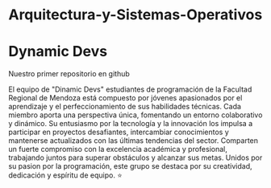 # Arquitectura-y-Sistemas-Operativos
# Dynamic Devs
Nuestro primer repositorio en github

El equipo de "Dinamic Devs" estudiantes de programación de la Facultad Regional de Mendoza está compuesto por jóvenes apasionados por el aprendizaje y el perfeccionamiento de sus habilidades técnicas. 
Cada miembro aporta una perspectiva única, fomentando un entorno colaborativo y dinámico. 
Su entusiasmo por la tecnología y la innovación los impulsa a participar en proyectos desafiantes, intercambiar conocimientos y mantenerse actualizados con las últimas tendencias del sector. 
Comparten un fuerte compromiso con la excelencia académica y profesional, trabajando juntos para superar obstáculos y alcanzar sus metas. 
Unidos por su pasion por la programación, este grupo se destaca por su creatividad, dedicación y espíritu de equipo. :star:
